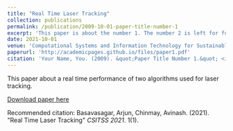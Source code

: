 ```yaml
---
title: "Real Time Laser Tracking"
collection: publications
permalink: /publication/2009-10-01-paper-title-number-1
excerpt: 'This paper is about the number 1. The number 2 is left for future work.'
date: 2021-10-01
venue: 'Computational Systems and Information Technology for Sustainable Solutions'
paperurl: 'http://academicpages.github.io/files/paper1.pdf'
citation: 'Your Name, You. (2009). &quot;Paper Title Number 1.&quot; <i>Journal 1</i>. 1(1).'
---
```

This paper about a real time performance of two algorithms used for laser tracking.

[Download paper here](https://drive.google.com/file/d/10f_WAYeSdkn3kkUx2Pq4-Bui0w48BrrM/view?usp=sharing)

Recommended citation: Basavasagar, Arjun, Chinmay, Avinash. (2021). "Real Time Laser Tracking" <i>CSITSS 2021</i>. 1(1).

